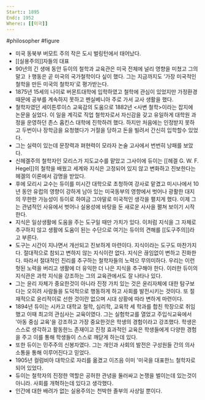 ```yaml
---
Start:: 1895
End:: 1952
Where:: [[미국]]
---
```

#philosopher #figure
- 미국 동북부 버모트 주의 작은 도시 벌링턴에서 태어났다.
-  [[실용주의]]자들의 대표
- 90년의 긴 생애 동안 듀이의 철학과 교육관은 미국 전체에 널리 영향을 미쳤고 그의 말고 ㅏ행동은 곧 미국의 국가철학이다 싶이 했다. 그는 지금까지도 '가장 미국적인 철학을 만든 미국의 철학자'로 평가받는다.
- 1875년 15세의 나이로 버몬트대학에 입학하였고 철학에 관심이 있었지만 가정환경때문에 공부를 계속하지 못하고 펜실베니아 주로 가서 교사 생활을 했다.
- 철학자였던 세이튼루이스 교육감의 도움으로 1882년 <사변 철학>이라는 잡지에 논문을 실었다. 이 일을 계긱로 직업 철학자로서 자신감을 갖고 유일하게 대학원 과정을 운영하던 존스 홉킨스 대학에 진학하려 했다. 하지만 처음에는 인정받지 못하고 두번이나 장학금을 요청했다가 거절을 당하고 돈을 빌려서 간신히 입학할수 있었다.
- 그는 실력이 있는데 문장력과 펴현력이 모라자 논술 고사에서 번번히 낭패를 보았다.
- 신헤겔주의 철학자인 모리스가 지도교수를 맡았고 그사이에 듀이는 [[헤겔 G. W. F. Hegel]]의 철학을 배웠고 세계와 지식은 고정되어 있지 않고 변화하고 진보한다는 헤겔의 이론에서 감명을 받았다.
- 후에 모리시 교수는 듀이를 미시간 대학으로 초청하여 강사로 맡겼고 미시나에서 10년 동안 유럽의 영향이 강하게 남아 있는 미국동부의 영향에서 벗어나 광활한 대지의 무한한 가능성이 듀이로 하여금 그야말로 미국적인 생각을 펼치게 했다. 이제 그는 관념적인 사유에서 벗어나 실용성에 바탕을 둔 새로운 사사을 펼쳐 보이기 시작한다.
- 지식은 일상생활에 도움을 주는 도구일 때만 가치가 있다. 이처럼 지식을 그 자체로 추구하지 않고 생활에 도움이 된는 수단으로 여기는 듀이의 견해를 [[도구주의]]라고 부른다.
- 도구는 시간이 지나면서 개선되고 진보하게 마련이다. 지식이라는 도구도 마찬가지다. 절대적으로 참되고 변하지 않는 지식이란 없다. 지식은 끊임없이 변하고 진화한다. 따라서 절대적인 진리를 추구하는 철학자들의 노력으 무의미하다. 우리는 이런 헛된 노력을 버리고 생활에 더 유익한 더 나은 지식을 추구해야 한다. 이러한 듀이의 지식관은 과학 지식을 강조하는 그의 교육관에서도 잘 나타나 있다.
- 그는 윤리 자체가 중요한것이 아니라 진정 가치 있는 것은 윤리자체에 대한 탐구보다는 오히려 사람들을 도덕적으로 행동하게 하고 사회를 발전시키는 것이다. 또 절재적으로 윤리적이로 선한 것이란 없으며 시대 상황에 따라 변하게 마련이다.
- 1894년 듀이는 시카고 대학교 철학, 심리학, 교육학 세 학과를 합친 학장으로 취임했고 이때 최고의 관심사는 교육이였다. 그는 실험학교를 열었고 주입식교육에서 '아동 중심 교육'을 강조하고 가장 중요한것은 학생의 경험이라고 강조했다. 학생은 스스로 생각하고 활동한느 존재이고 진정 효과적인 교육은 학생들에게 다양한 경험을 주고 이를 통해 학생들이 스스로 깨닫게 하는데 있다. 
- 또한 듀이는 민주주의 신봉자였다. 그는 개인과 사회의 발전은 구성원들 간의 의사소통을 통해 이루어진다고 믿었다. 
- 1905년 컬럼비아 대학으로 자리를 옮겼고 이즈음 이미 '미국을 대표한느 철학자로 되어 있었다. 
- 듀이는 철학자의 진정한 역할은 공허한 관녕을 둘러싸고 논쟁을 벌이는데 있는것이 아니라. 사회를 개혁하는데 있다고 생각했다.
- 인간에 대한 배려가 없는 실용주의는 천박한 졸부의 사상일 뿐이다. 

